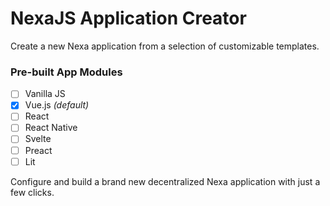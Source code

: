 # NexaJS Application Creator

Create a new Nexa application from a selection of customizable templates.

### Pre-built App Modules

- [ ] Vanilla JS
- [x] Vue.js _(default)_
- [ ] React
- [ ] React Native
- [ ] Svelte
- [ ] Preact
- [ ] Lit

Configure and build a brand new decentralized Nexa application with just a few clicks.
